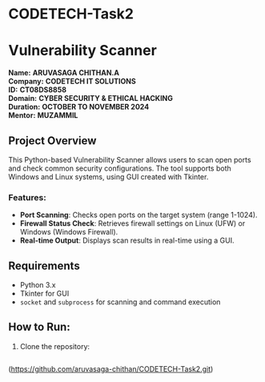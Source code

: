 # CODETECH-Task2
# Vulnerability Scanner

**Name:** **ARUVASAGA CHITHAN.A**  
**Company:** **CODETECH IT SOLUTIONS**  
**ID:** **CT08DS8858**  
**Domain:** **CYBER SECURITY & ETHICAL HACKING**  
**Duration:** **OCTOBER TO NOVEMBER 2024**  
**Mentor:** **MUZAMMIL**  

## Project Overview
This Python-based Vulnerability Scanner allows users to scan open ports and check common security configurations. The tool supports both Windows and Linux systems, using GUI created with Tkinter.

### Features:
- **Port Scanning**: Checks open ports on the target system (range 1-1024).
- **Firewall Status Check**: Retrieves firewall settings on Linux (UFW) or Windows (Windows Firewall).
- **Real-time Output**: Displays scan results in real-time using a GUI.

## Requirements
- Python 3.x
- Tkinter for GUI
- `socket` and `subprocess` for scanning and command execution

## How to Run:
1. Clone the repository:  
   ```bash
  (https://github.com/aruvasaga-chithan/CODETECH-Task2.git)

